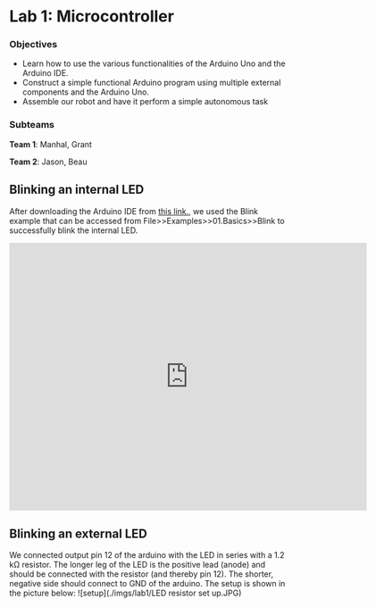 # Lab 1: Microcontroller

### Objectives
* Learn how to use the various functionalities of the Arduino Uno and the Arduino IDE.
* Construct a simple functional Arduino program using multiple external components and the Arduino Uno.
* Assemble our robot and have it perform a simple autonomous task

### Subteams
**Team 1**: Manhal, Grant

**Team 2**: Jason, Beau

## Blinking an internal LED
After downloading the Arduino IDE from [this link.](https://www.arduino.cc/en/Main/Software), we used the Blink example that can be accessed from File>>Examples>>01.Basics>>Blink to successfully blink the internal LED.
<iframe width="640" height="480" src="https://www.youtube.com/embed/14P1Wfs-y9U" frameborder="0" allowfullscreen></iframe>

## Blinking an external LED
We connected output pin 12 of the arduino with the LED in series with a 1.2 kΩ resistor. The longer leg of the LED is the positive lead (anode) and should be connected with the resistor (and thereby pin 12). The shorter, negative side should connect to GND of the arduino.
The setup is shown in the picture below:
![setup](./imgs/lab1/LED resistor set up.JPG)  

